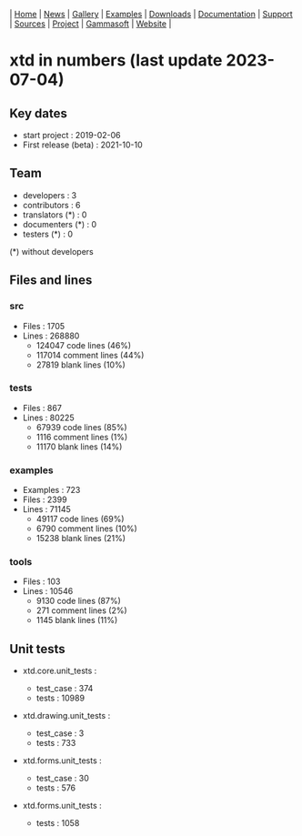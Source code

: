 | [Home](home.md) | [News](news.md) | [Gallery](gallery.md) | [Examples](examples.md) | [Downloads](downloads.md) | [Documentation](documentation.md) | [Support](support.md) | [Sources](https://github.com/gammasoft71/xtd) | [Project](https://sourceforge.net/projects/xtdpro/) | [Gammasoft](gammasoft.md) | [Website](https://gammasoft71.github.io/xtd) |

# xtd in numbers (last update 2023-07-04)

## Key dates

* start project : 2019-02-06
* First release (beta) : 2021-10-10

## Team

* developers : 3
* contributors : 6 
* translators (*) : 0
* documenters (*) : 0
* testers (*) : 0

(*) without developers

## Files and lines

### src

* Files : 1705
* Lines : 268880
  * 124047 code lines (46%)
  * 117014 comment lines (44%)
  *  27819 blank lines (10%)

### tests

* Files : 867
* Lines : 80225
  * 67939 code lines (85%)
  *  1116 comment lines (1%)
  * 11170 blank lines (14%)

### examples

* Examples : 723
* Files : 2399
* Lines : 71145
  * 49117 code lines (69%)
  *  6790 comment lines (10%)
  * 15238 blank lines (21%)

### tools

* Files : 103
* Lines : 10546
  * 9130 code lines (87%)
  *  271 comment lines (2%)
  * 1145 blank lines (11%)
  
## Unit tests

* xtd.core.unit_tests : 
   * test_case : 374
   * tests : 10989
   
* xtd.drawing.unit_tests : 
   * test_case : 3
   * tests : 733
   
* xtd.forms.unit_tests : 
   * test_case : 30
   * tests : 576
   
* xtd.forms.unit_tests : 
   * tests : 1058
